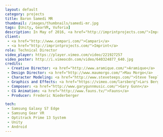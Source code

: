 ```yaml
---
layout: default
category: projects
title: Baron Samedi MR
thumbnail: /images/thumbnails/samedi-mr.jpg
tags: [Unity, GearVR, Vuforia]
description: In May of 2016, <a href="http://imprintprojects.com/">Imprint Projects</a> asked us to create a VR drinking game that Campari could use in bars to promote their new spiced rum. This is waht we came up with.
client: 
 - <a href="http://www.campari.com/">Campari</a>
 - <a href="http://imprintprojects.com/">Imprint</a>
role: Technical Director
video_player: https://player.vimeo.com/video/221927257
video_poster: http://i.vimeocdn.com/video/640324877_640.jpg
credits:
 - Creative Director: <a href="http://www.aramique.com/">Aramique</a>
 - Design Director: <a href="http://www.maumorgo.com/">Mau Morgo</a>
 - Character Modeling: <a href="http://www.steveteeps.com/">Steve Teeple</a>
 - Graphics and Effects: <a href="https://vimeo.com/larsberg">Lars Berg</a>
 - Composer: <a href="http://www.garygunnmusic.com/">Gary Gunn</a>
 - CG Animation: <a href="http://www.fauns.tv/">Fauns</a>
 - Producer: Frederic Niederberger 

tech: 
 - Samsung Galaxy S7 Edge
 - Samsung Gear VR
 - Optitrack Prime 13 System
 - Unity
 - Android
---
```

